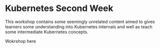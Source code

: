 # Kubernetes Second Week

This workshop contains some seemingly unrelated content aimed to gives learners some understanding into Kubernetes internals and well as teach some intermediate Kubernetes concepts.

Wokrshop here [](kubernetes.moficodes.com)
